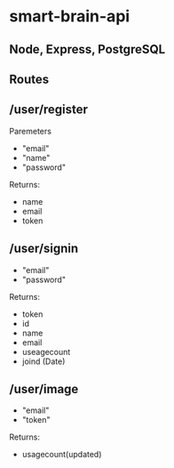# smart-brain-api

## Node, Express, PostgreSQL

## **Routes**

## /user/register

Paremeters<br>

- "email"
- "name"
- "password"

Returns:

- name
- email
- token

## /user/signin

- "email"
- "password"

Returns:

- token
- id
- name
- email
- useagecount
- joind (Date)

## /user/image

- "email"
- "token"

Returns:

- usagecount(updated)
